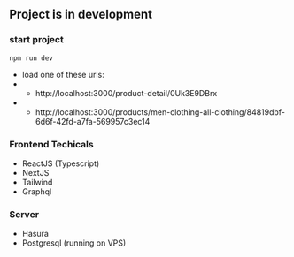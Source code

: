 ## Project is in development

### start project

```
npm run dev
```

- load one of these urls:
- - http://localhost:3000/product-detail/0Uk3E9DBrx
- - http://localhost:3000/products/men-clothing-all-clothing/84819dbf-6d6f-42fd-a7fa-569957c3ec14

### Frontend Techicals

- ReactJS (Typescript)
- NextJS
- Tailwind
- Graphql

### Server

- Hasura
- Postgresql (running on VPS)
